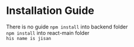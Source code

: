 # Installation Guide <br>
There is no guide 
`npm install` into backend    folder<br>
`npm install` into react-main folder <br>
`his name is jisan`
